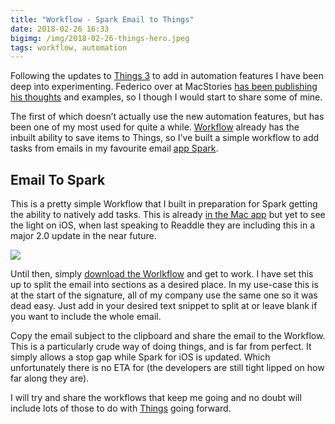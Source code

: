 ```yaml
---
title: "Workflow - Spark Email to Things"
date: 2018-02-26 16:33
bigimg: /img/2018-02-26-things-hero.jpeg
tags: workflow, automation
---
```

Following the updates to [Things 3](https://itunes.apple.com/gb/app/things-3/id904237743?mt=8&at=1000ltj4) to add in automation features I have been deep into experimenting. Federico over at MacStories [has been publishing his thoughts](https://www.macstories.net/stories/things-automation/) and examples, so I though I would start to share some of mine.

The first of which doesn’t actually use the new automation features, but has been one of my most used for quite a while. [Workflow](https://itunes.apple.com/gb/app/workflow/id915249334?mt=8&at=1000ltj4) already has the inbuilt ability to save items to Things, so I’ve built a simple workflow to add tasks from emails in my favourite email [app Spark](https://itunes.apple.com/gb/app/spark-by-readdle/id997102246?mt=8&at=1000ltj4).

## Email To Spark
This is a pretty simple Workflow that I built in preparation for Spark getting the ability to natively add tasks. This is already [in the Mac app](https://blog.readdle.com/spark-adds-brilliant-3rd-party-integrations-e8cbc536f6e4) but yet to see the light on iOS, when last speaking to Readdle they are including this in a major 2.0 update in the near future.

![](https://gr36.com/img/2018-02-26-spark-hero.jpeg)

Until then, simply [download the Worlkflow](https://workflow.is/workflows/26b8134628d243488a063c7d89334cc1) and get to work. I have set this up to split the email into sections as a desired place. In my use-case this is at the start of the signature, all of my company use the same one so it was dead easy. Just add in your desired text snippet to split at or leave blank if you want to include the whole email.

Copy the email subject to the clipboard and share the email to the Workflow. This is a particularly crude way of doing things, and is far from perfect. It simply allows a stop gap while Spark for iOS is updated. Which unfortunately there is no ETA for (the developers are still tight lipped on how far along they are).

I will try and share the workflows that keep me going and no doubt will include lots of those to do with [Things](https://itunes.apple.com/gb/app/things-3/id904237743?mt=8&at=1000ltj4) going forward.
